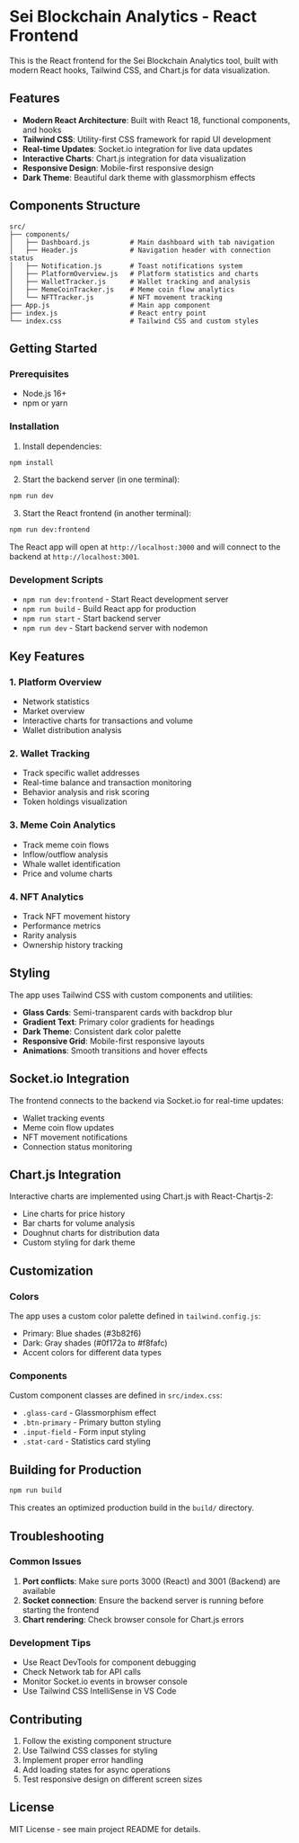 # Sei Blockchain Analytics - React Frontend

This is the React frontend for the Sei Blockchain Analytics tool, built with modern React hooks, Tailwind CSS, and Chart.js for data visualization.

## Features

- **Modern React Architecture**: Built with React 18, functional components, and hooks
- **Tailwind CSS**: Utility-first CSS framework for rapid UI development
- **Real-time Updates**: Socket.io integration for live data updates
- **Interactive Charts**: Chart.js integration for data visualization
- **Responsive Design**: Mobile-first responsive design
- **Dark Theme**: Beautiful dark theme with glassmorphism effects

## Components Structure

```
src/
├── components/
│   ├── Dashboard.js          # Main dashboard with tab navigation
│   ├── Header.js             # Navigation header with connection status
│   ├── Notification.js       # Toast notifications system
│   ├── PlatformOverview.js   # Platform statistics and charts
│   ├── WalletTracker.js      # Wallet tracking and analysis
│   ├── MemeCoinTracker.js    # Meme coin flow analytics
│   └── NFTTracker.js         # NFT movement tracking
├── App.js                    # Main app component
├── index.js                  # React entry point
└── index.css                 # Tailwind CSS and custom styles
```

## Getting Started

### Prerequisites

- Node.js 16+ 
- npm or yarn

### Installation

1. Install dependencies:
```bash
npm install
```

2. Start the backend server (in one terminal):
```bash
npm run dev
```

3. Start the React frontend (in another terminal):
```bash
npm run dev:frontend
```

The React app will open at `http://localhost:3000` and will connect to the backend at `http://localhost:3001`.

### Development Scripts

- `npm run dev:frontend` - Start React development server
- `npm run build` - Build React app for production
- `npm run start` - Start backend server
- `npm run dev` - Start backend server with nodemon

## Key Features

### 1. Platform Overview
- Network statistics
- Market overview
- Interactive charts for transactions and volume
- Wallet distribution analysis

### 2. Wallet Tracking
- Track specific wallet addresses
- Real-time balance and transaction monitoring
- Behavior analysis and risk scoring
- Token holdings visualization

### 3. Meme Coin Analytics
- Track meme coin flows
- Inflow/outflow analysis
- Whale wallet identification
- Price and volume charts

### 4. NFT Analytics
- Track NFT movement history
- Performance metrics
- Rarity analysis
- Ownership history tracking

## Styling

The app uses Tailwind CSS with custom components and utilities:

- **Glass Cards**: Semi-transparent cards with backdrop blur
- **Gradient Text**: Primary color gradients for headings
- **Dark Theme**: Consistent dark color palette
- **Responsive Grid**: Mobile-first responsive layouts
- **Animations**: Smooth transitions and hover effects

## Socket.io Integration

The frontend connects to the backend via Socket.io for real-time updates:

- Wallet tracking events
- Meme coin flow updates
- NFT movement notifications
- Connection status monitoring

## Chart.js Integration

Interactive charts are implemented using Chart.js with React-Chartjs-2:

- Line charts for price history
- Bar charts for volume analysis
- Doughnut charts for distribution data
- Custom styling for dark theme

## Customization

### Colors
The app uses a custom color palette defined in `tailwind.config.js`:

- Primary: Blue shades (#3b82f6)
- Dark: Gray shades (#0f172a to #f8fafc)
- Accent colors for different data types

### Components
Custom component classes are defined in `src/index.css`:

- `.glass-card` - Glassmorphism effect
- `.btn-primary` - Primary button styling
- `.input-field` - Form input styling
- `.stat-card` - Statistics card styling

## Building for Production

```bash
npm run build
```

This creates an optimized production build in the `build/` directory.

## Troubleshooting

### Common Issues

1. **Port conflicts**: Make sure ports 3000 (React) and 3001 (Backend) are available
2. **Socket connection**: Ensure the backend server is running before starting the frontend
3. **Chart rendering**: Check browser console for Chart.js errors

### Development Tips

- Use React DevTools for component debugging
- Check Network tab for API calls
- Monitor Socket.io events in browser console
- Use Tailwind CSS IntelliSense in VS Code

## Contributing

1. Follow the existing component structure
2. Use Tailwind CSS classes for styling
3. Implement proper error handling
4. Add loading states for async operations
5. Test responsive design on different screen sizes

## License

MIT License - see main project README for details.
